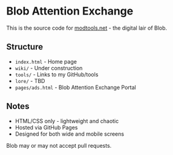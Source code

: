 # Blob Attention Exchange

This is the source code for [modtools.net](https://modtools.net) - the digital lair of Blob.

## Structure

- `index.html` - Home page
- `wiki/` - Under construction
- `tools/` - Links to my GitHub/tools
- `lore/` - TBD
- `pages/ads.html` - Blob Attention Exchange Portal

## Notes

- HTML/CSS only - lightweight and chaotic
- Hosted via GitHub Pages
- Designed for both wide and mobile screens

Blob may or may not accept pull requests.
